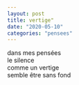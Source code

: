 ```yaml
---
layout: post
title: vertige"
date: "2020-05-10"
categories: "pensees"
---
```


dans mes pensées  
le silence  
comme un vertige  
semble être sans fond  
